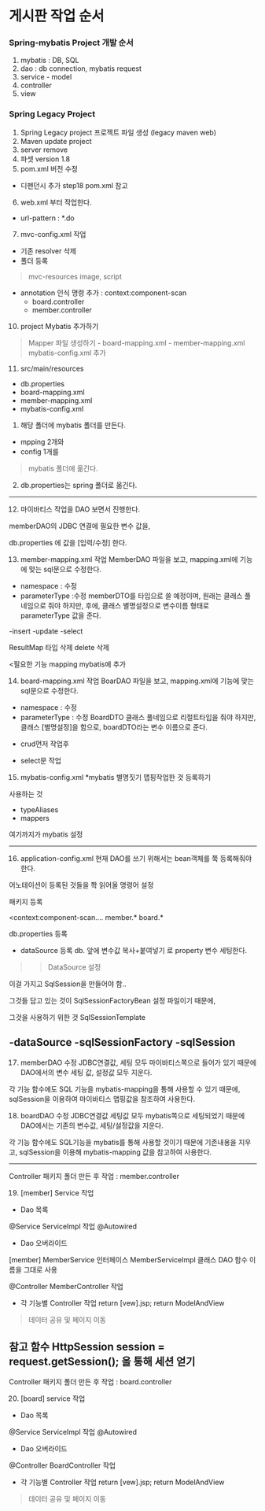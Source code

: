 # 게시판 작업 순서

### Spring-mybatis Project 개발 순서
1. mybatis : DB, SQL
2. dao : db connection, mybatis request
3. service - model
4. controller
5. view

### Spring Legacy Project
1. Spring Legacy project 프로젝트 파일 생성 (legacy maven web)
2. Maven update project
3. server remove
4. 파셋 version 1.8
5. pom.xml 버전 수정
  - 디펜던시 추가   step18 pom.xml 참고
6. web.xml 부터 작업한다.
  - url-pattern : *.do
7. mvc-config.xml 작업
  - 기존 resolver 삭제
  - 폴더 등록
   > mvc-resources image, script
  - annotation 인식 명령 추가 : context:component-scan
    - board.controller
    - member.controller 

10. project Mybatis 추가하기
  > Mapper 파일 생성하기
    - board-mapping.xml
    - member-mapping.xml
  > mybatis-config.xml 추가

11. src/main/resources
 - db.properties
 - board-mapping.xml
 - member-mapping.xml
 - mybatis-config.xml

  1) 해당 폴더에 mybatis 폴더를 만든다.
  - mpping 2개와
  - config 1개를
  > mybatis 폴더에 옮긴다.

  2) db.properties는 spring        폴더로 옮긴다.

----------------------------
12. 마이바티스 작업을 DAO 보면서 진행한다.

 memberDAO의 JDBC 연결에 필요한 변수 값을,

db.properties 에 값을 [입력/수정] 한다.

13. member-mapping.xml 작업 
MemberDAO 파일을 보고, mapping.xml에 기능에 맞는 sql문으로 수정한다.
  - namespace : 수정
  - parameterType :수정
memberDTO를 타입으로 쓸 예정이며, 원래는 클래스 풀네임으로 줘야 하지만,
후에,
클래스 별명설정으로 변수이름 형태로 parameterType 값을 준다.

 -insert
 -update
 -select

ResultMap 타입 삭제
delete 삭제

 <필요한 기능 mapping
mybatis에 추가

14. board-mapping.xml 작업
BoarDAO 파일을 보고,
mapping.xml에 기능에 맞는 sql문으로 수정한다.
 - namespace : 수정
 - parameterType : 수정
BoardDTO 클래스 풀네임으로 리절트타입을 줘야 하지만, 클래스 [별명설정]을 함으로,
boardDTO라는 변수 이름으로 준다.
 * crud먼저 작업후 
 - select문 작업
   >>

15. mybatis-config.xml
 *mybatis
	별명짓기
	맵핑작업한 것
	등록하기

  사용하는 것
  - typeAliases
  - mappers

여기까지가 mybatis 설정

-------------------------------
16. application-config.xml
현재 DAO를 쓰기 위해서는
bean객체를 쭉 등록해줘야 한다.

어노테이션이 등록된 것들을 쫙 읽어올 명령어 설정

패키지 등록

<context:component-scan....
member.*
board.*

db.properties 등록
- dataSource 등록
db. 앞에 변수값 복사+붙여넣기
로 property 변수 세팅한다.
 >> DataSource 설정

이걸 가지고 SqlSession을 만들어야 함..

그것들 담고 있는 것이 SqlSessionFactoryBean
설정 파일이기 때문에,

그것을 사용하기 위한 것
SqlSessionTemplate

 -dataSource
 -sqlSessionFactory
 -sqlSession
 -----------------------------

17. memberDAO 수정
JDBC연결값, 세팅 모두 마이바티스쪽으로 들어가 있기 때문에
DAO에서의 변수 세팅 값, 설정값 모두 지운다.

각 기능 함수에도 SQL 기능을 mybatis-mapping을 통해 사용할 수 있기 때문에, sqlSession을 이용하여 마이바티스 맵핑값을 참조하여 사용한다.

18. boardDAO 수정
JDBC연결값 세팅값 모두 mybatis쪽으로 세팅되었기 때문에 DAO에서는 기존의 변수값, 세팅/설정값을 지운다.

각 기능 함수에도 SQL기능을 mybatis를 통해 사용할 것이기 때문에 기존내용을 지우고,
sqlSession을 이용해 mybatis-mapping 값을 참고하여 사용한다.


-------------------------
Controller 패키지 폴더 만든 후 작업 : member.controller

19. [member]
Service 작업
 - Dao 목록

@Service
ServiceImpl 작업
   @Autowired
 - Dao 오버라이드

[member]
MemberService 인터페이스
MemberServiceImpl 클래스
DAO 함수 이름을 그대로 사용

@Controller
MemberController 작업
- 각 기능별 Controller 작업
return [vew].jsp;
return ModelAndView
 > 데이터 공유 및 페이지 이동

참고 함수
HttpSession session = request.getSession(); 을 통해 세션 얻기 
-----------------------------
Controller 패키지 폴더 만든 후 작업 : board.controller
 
20. [board]
service 작업
 - Dao 목록

@Service
ServiceImpl 작업
   @Autowired
 - Dao 오버라이드

@Controller
BoardController 작업
- 각 기능별 Controller 작업
return [vew].jsp;
return ModelAndView
 > 데이터 공유 및 페이지 이동